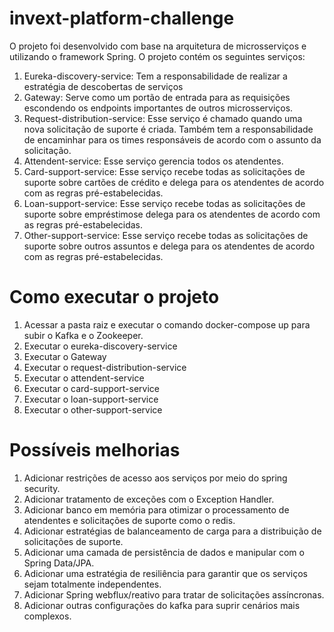 # invext-platform-challenge

O projeto foi desenvolvido com base na arquitetura de microsserviços e utilizando o framework Spring. O projeto contém os seguintes serviços:

1. Eureka-discovery-service: Tem a responsabilidade de realizar a estratégia de descobertas de serviços
2. Gateway: Serve como um portão de entrada para as requisições escondendo os endpoints importantes de outros microsserviços.
3. Request-distribution-service: Esse serviço é chamado quando uma nova solicitação de suporte é criada. Também tem a responsabilidade de encaminhar para os times responsáveis de acordo com o assunto da solicitação.
5. Attendent-service: Esse serviço gerencia todos os atendentes.
6. Card-support-service: Esse serviço recebe todas as solicitações de suporte sobre cartões de crédito e delega para os atendentes de acordo com as regras pré-estabelecidas.
7. Loan-support-service: Esse serviço recebe todas as solicitações de suporte sobre empréstimose delega para os atendentes de acordo com as regras pré-estabelecidas.
8. Other-support-service: Esse serviço recebe todas as solicitações de suporte sobre outros assuntos e delega para os atendentes de acordo com as regras pré-estabelecidas.

# Como executar o projeto

1. Acessar a pasta raiz e executar o comando docker-compose up para subir o Kafka e o Zookeeper.
2. Executar o eureka-discovery-service 
3. Executar o Gateway
4. Executar o request-distribution-service 
5. Executar o attendent-service
6. Executar o card-support-service
7. Executar o loan-support-service
8. Executar o other-support-service

# Possíveis melhorias

1. Adicionar restrições de acesso aos serviços por meio do spring security.
2. Adicionar tratamento de exceções com o Exception Handler.
3. Adicionar banco em memória para otimizar o processamento de atendentes e solicitações de suporte como o redis.
4. Adicionar estratégias de balanceamento de carga para a distribuição de solicitações de suporte.
5. Adicionar uma camada de persistência de dados e manipular com o Spring Data/JPA.
6. Adicionar uma estratégia de resiliência para garantir que os serviços sejam totalmente independentes.
7. Adicionar Spring webflux/reativo para tratar de solicitações assíncronas.
8. Adicionar outras configurações do kafka para suprir cenários mais complexos.

